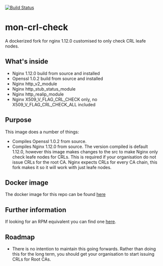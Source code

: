 [![Build Status](https://travis-ci.org/V3ckt0r/nginx-crl-check.svg?branch=master)](https://travis-ci.org/V3ckt0r/docker-nginx-openssl1.0.2)

# mon-crl-check
A dockerized fork for nginx 1.12.0 customised to only check CRL leafe nodes.

## What's inside
 - Nginx 1.12.0 build from source and installed
 - Openssl 1.0.2 build from source and installed
 - Nginx http_v2_module
 - Nginx http_stub_status_module
 - Nginx http_realip_module
 - Nginx X509_V_FLAG_CRL_CHECK only, no X509_V_FLAG_CRL_CHECK_ALL included

## Purpose
This image does a number of things:
 - Compiles Openssl 1.0.2 from source.
 - Compiles Nginx 1.12.0 from source. The version compiled is default 1.12.0, however this image makes changes to the src to make Nginx only check leafe nodes for CRLs. This is required if your organisation do not issue CRLs for the root CA. Nginx expects CRLs for every CA chain, this fork makes it so it will work with just leafe nodes.

## Docker image
The docker image for this repo can be found [here](https://hub.docker.com/r/vect0r/nginx-crl-check/)

## Further information
If looking for an RPM equivalent you can find one [here](https://github.com/bbc/nginx-centos).

## Roadmap
 - There is no intention to maintain this going forwards. Rather than doing this for the long term, you should get your organisation to start issuing CRLs for Root CAs.
